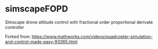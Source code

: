 # simscapeFOPD
Simscape drone altitude control with fractional order proportional derivate controller

Forked from:
https://www.mathworks.com/videos/quadcopter-simulation-and-control-made-easy-93365.html
